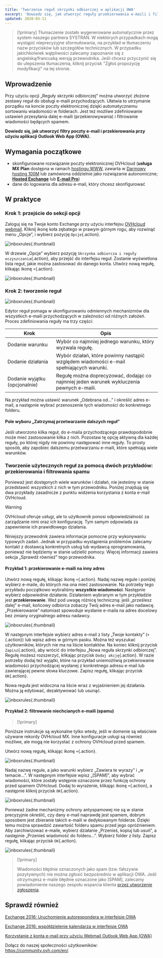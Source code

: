 ```yaml
---
title: 'Tworzenie reguł skrzynki odbiorczej w aplikacji OWA'
excerpt: 'Dowiedz się, jak utworzyć reguły przekierowania e-maili i filtry przy użyciu aplikacji OWA'
updated: 2020-03-11
---
```


> [!primary]
> Tłumaczenie zostało wygenerowane automatycznie przez system naszego partnera SYSTRAN. W niektórych przypadkach mogą wystąpić nieprecyzyjne sformułowania, na przykład w tłumaczeniu nazw przycisków lub szczegółów technicznych. W przypadku jakichkolwiek wątpliwości zalecamy zapoznanie się z angielską/francuską wersją przewodnika. Jeśli chcesz przyczynić się do ulepszenia tłumaczenia, kliknij przycisk "Zgłoś propozycję modyfikacji" na tej stronie.

## Wprowadzenie

Przy użyciu opcji „Reguły skrzynki odbiorczej” można utworzyć złożone zestawy reguł do obsługi e-maili przychodzących. Ułatwia to utrzymanie porządku na koncie poczty elektronicznej dzięki automatycznemu sortowaniu wiadomości w folderach. Jest też możliwe zdefiniowanie ustawień przesyłania dalej e-maili (przekierowywania) i filtrowanie wiadomości będących spamem.

**Dowiedz się, jak utworzyć filtry poczty e-mail i przekierowania przy użyciu aplikacji Outlook Web App (OWA).**

## Wymagania początkowe

- skonfigurowane rozwiązanie poczty elektronicznej OVHcloud (**usługa MX Plan** dostępna w ramach [hostingu WWW](https://www.ovhcloud.com/pl/web-hosting/), zawarta w [Darmowy hosting 100M](https://www.ovhcloud.com/pl/domains/free-web-hosting/) lub zamówiona oddzielnie jako rozwiązanie autonomiczne; [**Hosted Exchange**](https://www.ovhcloud.com/pl/emails/hosted-exchange/) lub [**E-mail Pro**](https://www.ovhcloud.com/pl/emails/email-pro/))
- dane do logowania dla adresu e-mail, który chcesz skonfigurować

## W praktyce

### Krok 1: przejście do sekcji opcji

Zaloguj się na Twoje konto Exchange przy użyciu interfejsu [OVHcloud webmail](https://www.ovh.pl/mail/). Kliknij ikonę koła zębatego w prawym górnym rogu, aby rozwinąć menu „Opcje”, i wybierz pozycję `Opcje`{.action}.

![inboxrules](images/exchange-rules-step1.png){.thumbnail}

W drzewie „Opcje” wybierz pozycję `Skrzynka odbiorcza i reguły oczyszczania`{.action}, aby przejść do interfejsu reguł. Zostanie wyświetlona lista reguł, jakie można zastosować do danego konta. Utwórz nową regułę, klikając ikonę `+`{.action}.

![inboxrules](images/exchange-rules-step2.png){.thumbnail}

### Krok 2: tworzenie reguł

![inboxrules](images/exchange-rules-step3.png){.thumbnail}

Edytor reguł pomaga w skonfigurowaniu odmiennych mechanizmów dla wszystkich e-maili przychodzących w zależności od różnych założeń. Proces zdefiniowania reguły ma trzy części:

|Krok|Opis|
|---|---|
|Dodanie warunku|Wybór co najmniej jednego warunku, który wyzwala regułę.|
|Dodanie działania|Wybór działań, które powinny nastąpić względem wiadomości e-mail spełniających warunki.|
|Dodanie wyjątku (opcjonalnie)|Regułę można doprecyzować, dodając co najmniej jeden warunek wykluczenia pewnych e-maili.|

Na przykład można ustawić warunek „Odebrana od...” i określić adres e-mail, a następnie wybrać przenoszenie tych wiadomości do konkretnego folderu.

#### Pole wyboru „Zatrzymaj przetwarzanie dalszych reguł”

Jeśli utworzono kilka reguł, do e-maila przychodzącego prawdopodobnie może mieć zastosowanie kilka z nich. Pozostaw tę opcję aktywną dla każdej reguły, po której nigdy nie powinny następować inne reguły. To prosty sposób, aby zapobiec dalszemu przetwarzaniu e-maili, które spełniają wiele warunków.

### Tworzenie użytecznych reguł za pomocą dwóch przykładów: przekierowania i filtrowania spamu 

Ponieważ jest dostępnych wiele warunków i działań, nie jesteśmy w stanie przedstawić wszystkich z nich w tym przewodniku. Poniżej znajdują się dwa przykłady zasadnicze z punktu widzenia korzystania z konta e-mail OVHcloud. 

> [!warning]
>OVHcloud oferuje usługi, ale to użytkownik ponosi odpowiedzialność za zarządzanie nimi oraz ich konfigurację. Tym samym odpowiada za zapewnienie ich prawidłowego działania.
>
>Niniejszy przewodnik zawiera informacje pomocne przy wykonywaniu typowych zadań. Jednak w przypadku wystąpienia problemów zalecamy kontakt z dostawcą konkretnych usług lub wydawcą oprogramowania, ponieważ nie będziemy w stanie udzielić pomocy. Więcej informacji zawiera sekcja „Sprawdź również” tego przewodnika.
>

#### Przykład 1: przekierowanie e-maili na inny adres

Utwórz nową regułę, klikając ikonę `+`{.action}. Nadaj nazwę regule i poniżej wybierz e-maile, do których ma ona mieć zastosowanie. Na potrzeby tego przykładu początkowo wybraliśmy **wszystkie wiadomości**. Następnie wybierz odpowiednie działanie. Działaniem wybranym w tym przykładzie jest **przekierowanie**. Weź pod uwagę różnicę techniczną: jeśli „prześlesz dalej” e-mail, końcowy odbiorca zobaczy Twój adres e-mail jako nadawcę. „Przekierowanie” natomiast spowoduje wysłanie e-maila na adres docelowy bez zmiany oryginalnego adresu nadawcy. 

![inboxrules](images/exchange-rules-step4.png){.thumbnail}

W następnym interfejsie wybierz adres e-mail z listy „Twoje kontakty” (`+`{.action}) lub wpisz adres w górnym pasku. Można też wyszukać użytkowników, których nie ma na liście kontaktów. Na koniec kliknij przycisk `Zapisz`{.action}, aby wrócić do interfejsu „Nowa reguła skrzynki odbiorczej”. Regułę możesz rozszerzyć, klikając przycisk `Dodaj akcję`{.action}. W razie potrzeby dodaj też wyjątki, które na przykład uniemożliwią przekierowanie wiadomości przychodzącej wysłanej z konkretnego adresu e-mail lub zawierającej pewne słowa kluczowe. Zapisz regułę, klikając przycisk `OK`{.action}.

Nowa reguła jest widoczna na liście wraz z wyjaśnieniem jej działania. Można ją edytować, dezaktywować lub usunąć.

![inboxrules](images/redirection_rulebis.gif){.thumbnail}

#### Przykład 2: filtrowanie niechcianych e-maili (spamu)

> [!primary]
>
Poniższe instrukcje są wykonalne tylko wtedy, jeśli w domenie są właściwie używane rekordy OVHcloud MX. Inne konfiguracje usługi są również możliwe, ale mogą nie korzystać z ochrony OVHcloud przed spamem.
>

Utwórz nową regułę, klikając ikonę `+`{.action}.

![inboxrules](images/exchange-rules-step7.png){.thumbnail}

Nadaj nazwę regule, a jako warunki wybierz „Zawiera te wyrazy” i „w temacie...”. W następnym interfejsie wpisz „\[SPAM]”, aby wybrać wiadomości, które zostały wstępnie oznaczone przez funkcję ochrony przed spamem OVHcloud. Dodaj to wyrażenie, klikając ikonę `+`{.action}, a następnie kliknij przycisk `OK`{.action}.

![inboxrules](images/exchange-rules-step8.png){.thumbnail}

Ponieważ żadne mechanizmy ochrony antyspamowej nie są w stanie precyzyjnie określić, czy dany e-mail naprawdę jest spamem, dobrym sposobem jest zbieranie takich e-maili w dedykowanym folderze. Dzięki temu można sprawdzić zawartość folderu spamu przed jego opróżnieniem. Aby zarchiwizować e-maile, wybierz działanie „Przenieś, kopiuj lub usuń”, a następnie „Przenieś wiadomość do folderu...”. Wybierz folder z listy. Zapisz regułę, klikając przycisk `OK`{.action}.

![inboxrules](images/exchange-rules-step9_2.png){.thumbnail}

> [!primary]
>
> Wiadomości błędnie oznaczonych jako spam (tzw. fałszywie pozytywnych) nie można zgłosić bezpośrednio w aplikacji OWA. Jeśli otrzymujesz e-maile błędnie oznaczone jako \[SPAM], zalecamy powiadomienie naszego zespołu wsparcia klienta [przez utworzenie zgłoszenia](https://help.ovhcloud.com/csm?id=csm_get_help).  
>

## Sprawdź również

[Exchange 2016: Uruchomienie autorespondera w interfejsie OWA](/pages/web_cloud/email_and_collaborative_solutions/using_the_outlook_web_app_webmail/owa_automatic_replies)

[Exchange 2016: współdzielenie kalendarza w interfejsie OWA](/pages/web_cloud/email_and_collaborative_solutions/using_the_outlook_web_app_webmail/owa_calendar_sharing)

[Korzystanie z konta e-mail przy użyciu Webmail Outlook Web App (OWA)](/pages/web_cloud/email_and_collaborative_solutions/using_the_outlook_web_app_webmail/email_owa)

Dołącz do naszej społeczności użytkowników: <https://community.ovh.com/en/>.